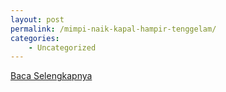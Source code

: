 ```yaml
---
layout: post
permalink: /mimpi-naik-kapal-hampir-tenggelam/
categories:
    - Uncategorized
---
```


[Baca Selengkapnya](/09)